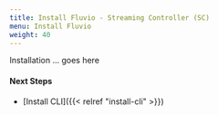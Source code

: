 ```yaml
---
title: Install Fluvio - Streaming Controller (SC)
menu: Install Fluvio
weight: 40
---
```


Installation ... goes here

#### Next Steps
* [Install CLI]({{< relref "install-cli" >}})
